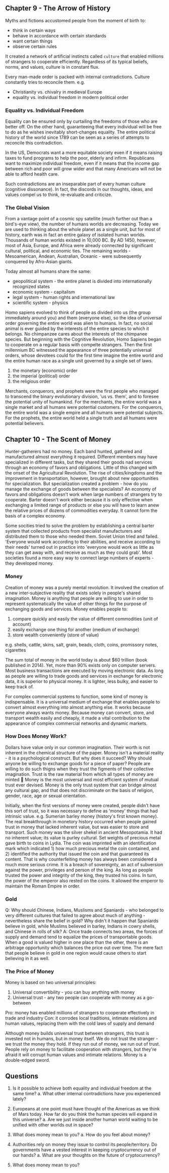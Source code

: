 ## Chapter 9 - The Arrow of History
Myths and fictions accustomed people from the moment of birth to:
- think in certain ways
- behave in accordance with certain standards
- want certain things
- observe certain rules

It created a network of artificial instincts called `culture` that enabled millions of strangers to cooperate efficiently.
Regardless of its typical beliefs, norms, and values, culture is in constant flux.

Every man-made order is packed with internal contradictions. Culture constantly tries to reconcile them.
e.g.
- Christianity vs. chivalry in medieval Europe
- equality vs. individual freedom in modern political order

### Equality vs. Individual Freedom
Equality can be ensured only by curtailing the freedoms of those who are better off. On the other hand, guaranteeing that every individual will be free to do as he wishes inevitably short-changes equality.
The entire political history of the world since 1789 can be seen as a series of attempts to reconcile this contradiction.

In the US, Democrats want a more equitable society even if it means raising taxes to fund programs to help the poor, elderly and infirm.
Republicans want to maximize individual freedom, even if it means that the income gap between rich and poor will grow wider and that many Americans will not be able to afford health care.

Such contradictions are an inseparable part of every human culture (cognitive dissonance). In fact, the discords in our thoughts, ideas, and values compel us to think, re-evaluate and criticize. 

### The Global Vision
From a vantage point of a cosmic spy satellite (much further out than a bird's-eye view), the number of humans worlds are decreasing. Today we are used to thinking about the whole planet as a single unit, but for most of history, earth was in fact an entire galaxy of isolated human worlds.
Thousands of human worlds existed in 10,000 BC. By AD 1450, however, most of Asia, Europe, and Africa were already connected by significant cultural, political, and economic ties. The remaining worlds - Mesoamerican, Andean, Australian, Oceanic - were subsequently conquered by Afro-Asian giants.

Today almost all humans share the same:
- geopolitical system - the entire planet is divided into internationally recognized states
- economic system - capitalism
- legal system - human rights and international law
- scientific system - physics

Homo sapiens evolved to think of people as divided into us (the group immediately around you) and them (everyone else), so the idea of universal order governing the entire world was alien to humans. In fact, no social animal is ever guided by the interests of the entire species to which it belongs. No chimpanzee cares about the interests of the chimpanee species. But beginning with the Cognitive Revolution, Homo Sapiens began to cooperate on a regular basis with compelte strangers. Then the first millennium BC witnessed the appearance of three potentially universal orders, whose devotees could for the first time imagine the entire world and the entire human race as a single unit governed by a single set of laws.
1. the monetary (economic) order
2. the imperial (political) order
3. the religious order

Merchants, conquerors, and prophets were the first people who managed to transcend the binary evolutionary division, 'us vs. them', and to foresee the potential unity of humankind. For the merchants, the entire world was a single market and all humans were potential customers. For the conquerors, the entire world was a single empire and all humans were potential subjects. For the prophets, the entire world held a single truth and all humans were potential believers.

## Chapter 10 - The Scent of Money

Hunter-gatherers had no money. Each band hunted, gathered and manufactured almost everything it required. Different members may have specialized in different tasks, but they shared their goods nad services through an economy of favors and obligations. Little of this changed with the onset of the Agricultural Revolution.
The rise of cities/kingdoms and the improvement in transportation, however, brought about new opportunities for specialization. But specialization created a problem - how do you manage the exchange of goods between the specialists? An economy of favors and obligations doesn't work when large numbers of strangers try to cooperate. Barter doesn't work either because it is only effective when exchanging a limited range of products or else you will have to learn anew the relative prices of dozens of commodities everyday. It cannot form the basis of a complex economy.

Some socities tried to solve the problem by establishing a central barter system that collected products from specialist manufacturers and distributed them to those who needed them. Soviet Union tried and failed. 'Everyone would work according to their abilities, and receive according to their needs' turned out in practice into 'everyone would work as little as they can get away with, and receive as much as they could grab'. Most societies found a more easy way to connect large numbers of experts - they developed money.

### Money

Creation of money was a purely mental revolution. It involved the creation of a new inter-subjective reality that exists solely in people's shared imagination.
Money is anything that people are willing to use in order to represent systematically the value of other things for the purpose of exchanging goods and services.
Money enables people to:
1. compare quickly and easily the value of different commodities (unit of account)
2. easily exchange one thing for another (medium of exchange)
3. store wealth conveniently (store of value)

e.g. shells, cattle, skins, salt, grain, beads, cloth, coins, promissory notes, cigarettes

The sum total of money in the world today is about $60 trillion (book published in 2014). Yet, more than 90% exists only on computer servers. Most business transactions are executed by moving electronic data. As long as people are willing to trade goods and services in exchange for electronic data, it is superior to physical money. It is lighter, less bulky, and easier to keep track of.

For complex commercial systems to function, some kind of money is indispensable. It is a universal medium of exchange that enables people to convert almost everything into almost anything else. It works because everyone always wants money. Because money can convert, store, and transport wealth easily and cheaply, it made a vital contribution to the appearance of complex commercial networks and dynamic markets.

### How Does Money Work?
Dollars have value only in our common imagination. Their worth is not inherent in the chemical structure of the paper. Money isn't a material reality - it is a psychological construct. But why does it succeed? Why should anyone be willing to exchange goods for a piece of paper? People are willing to do such thigns when they trust the figments of their collective imagination. Trust is the raw material from which all types of money are minted 🤯 Money is the most universal and most efficient system of mutual trust ever devised. Money is the only trust system that can bridge almost any cultural gap, and that does not discriminate on the basis of religion, gender, race, age or sexual orientation.

Initially, when the first versions of money were created, people didn't have this sort of trust, so it was necessary to define as 'money' things that had intrinsic value. e.g. Sumerian barley money (history's first known money). The real breakthrough in monetory history occurred when people gained trust in money that lacked inherent value, but was easier to store and transport. Such money was the silver shekel in ancient Mesopotamia. It had no inherent value; its value is purley cultural. Set weights of precious metal gave birth to coins in Lydia. The coin was imprinted with an identification mark which indicated 1) how much precious metal the coin contained, and 2) identified the authority that issued the coin and that guaranteed its content. That is why counterfeiting money has always been considered a much more serious crime. It is a breach of sovereignty, an act of subversion against the power, privileges and person of the king. As long as people trusted the power and integrity of the king, they trusted his coins. In turn, the power of the emperor also rested on the coins. It allowed the emperor to maintain the Roman Empire in order.

### Gold
Q: Why should Chinese, Indians, Muslisms and Spaniards - who belonged to very different cultures that failed to agree about much of anything - nevertheless share the belief in gold? Why didn't it happen that Spaniards believe in gold, while Muslims believed in barley, Indians in cowry shells, and Chinese in rolls of silk?
A: Once trade connects two areas, the forces of supply and demand tend to equalize the prices of transportable goods. When a good is valued higher in one place than the other, there is an arbitrage opportunity which balances the price out over time. The mere fact that people believe in gold in one region would cause others to start believing in it as well.

### The Price of Money
Money is based on two universal principles:
1. Universal convertibility - you can buy anything with money
2. Universal trust - any two people can cooperate with money as a go-between

Pro: money has enabled millions of strangers to cooperate effectively in trade and industry
Con: it corrodes local traditions, intimate relations and human values, replacing them with the cold laws of supply and demand

Although money builds universal trust between strangers, this trust is invested not in humans, but in money itself. We do not trust the stranger - we trust the money they hold. If they run out of money, we run out of trust. People rely on money to facilitate cooperation with strangers, but they're afraid it will corrupt human values and intimate relations. Money is a double-edged sword.


## Questions
1. Is it possible to achieve both equality and individual freedom at the same time?
a. What other internal contradictions have you experienced lately?

2. Europeans at one point must have thought of the Americas as we think of Mars today. How far do you think the human species will expand in this universe?
a. Are we just inside another human world waiting to be unified with other worlds out in space?

3. What does money mean to you?
a. How do you feel about money?

4. Authorities rely on money they issue to control its people/territory. Do governments have a vested interest in keeping cryptocurrency out of our hands?
a. What are your thoughts on the future of cryptocurrency?

5. What does money mean to you?

